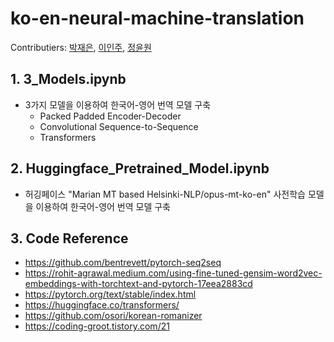 # ko-en-neural-machine-translation
  Contributiers: [박재은](https://github.com/JPark11), [이인주](https://github.com/Inju0716), [정윤원](https://github.com/yoonwonj)
  
## 1. 3_Models.ipynb
- 3가지 모델을 이용하여 한국어-영어 번역 모델 구축 
  - Packed Padded Encoder-Decoder
  - Convolutional Sequence-to-Sequence
  - Transformers

## 2. Huggingface_Pretrained_Model.ipynb
- 허깅페이스 "Marian MT based Helsinki-NLP/opus-mt-ko-en" 사전학습 모델을 이용하여 한국어-영어 번역 모델 구축

## 3. Code Reference
  - https://github.com/bentrevett/pytorch-seq2seq
  - https://rohit-agrawal.medium.com/using-fine-tuned-gensim-word2vec-embeddings-with-torchtext-and-pytorch-17eea2883cd
  - https://pytorch.org/text/stable/index.html
  - https://huggingface.co/transformers/
  - https://github.com/osori/korean-romanizer
  - https://coding-groot.tistory.com/21

